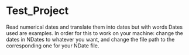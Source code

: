 # Test_Project
Read numerical dates and translate them into dates but with words
Dates used are examples.
In order for this to work on your machine: change the dates in NDates to whatever you want, and change the file path to the corresponding one for your NDate file.
